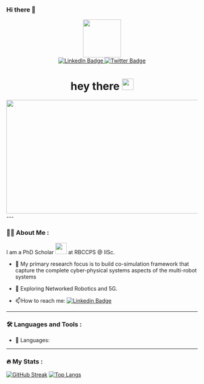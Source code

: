 ### Hi there 👋

<!--
**srikrishna3118/srikrishna3118** is a ✨ _special_ ✨ repository because its `README.md` (this file) appears on your GitHub profile.

Here are some ideas to get you started:

- 🔭 I’m currently working on ...
- 🌱 I’m currently learning ...
- 👯 I’m looking to collaborate on ...
- 🤔 I’m looking for help with ...
- 💬 Ask me about ...
- 📫 How to reach me: ...
- 😄 Pronouns: ...
- ⚡ Fun fact: ...
-->
<div id="header" align="center">
  <img src="https://media.giphy.com/media/RbDKaczqWovIugyJmW/giphy.gif" width="100"/>
</div>
<div id="badges" align="center">
  <a href="https://www.linkedin.com/in/srikrishna-acharya-91a42b5a/">
    <img src="https://img.shields.io/badge/LinkedIn-blue?style=for-the-badge&logo=linkedin&logoColor=white" alt="LinkedIn Badge"/>
  </a>
  <a href="https://twitter.com/thisisbsk">
    <img src="https://img.shields.io/badge/Twitter-blue?style=for-the-badge&logo=twitter&logoColor=white" alt="Twitter Badge"/>
  </a>
</div>
<div id="profile" align="center">
<img src="https://komarev.com/ghpvc/?username=srikrishna3118&style=flat-square&color=blue" align="center" alt=""/>
<h1>
hey there
  <img src="https://media.giphy.com/media/hvRJCLFzcasrR4ia7z/giphy.gif" width="30px"/>
</h1>
  <img src="https://media.giphy.com/media/TLDmReMcxgh4GGV24v/giphy-downsized-large.gif" width="600" height="300"/>

</div>
---

### :technologist: About Me :
I am a PhD Scholar <img src="https://media.giphy.com/media/WUlplcMpOCEmTGBtBW/giphy.gif" width="30"> at RBCCPS @ IISc.
- :telescope: My primary research focus is to build co-simulation framework that capture the complete cyber-physical systems aspects of the multi-robot systems

- :seedling: Exploring Networked Robotics and 5G.

- :mailbox:How to reach me: [![Linkedin Badge](https://img.shields.io/badge/-srikrishna-blue?style=flat&logo=Linkedin&logoColor=white)](https://www.linkedin.com/in/srikrishna-acharya-91a42b5a/)
---

### :hammer_and_wrench: Languages and Tools :

- :construction: Languages:
---

### :fire: My Stats :
[![GitHub Streak](http://github-readme-streak-stats.herokuapp.com?user=srikrishna3118&theme=dark&background=000000)](https://git.io/streak-stats)
[![Top Langs](https://github-readme-stats.vercel.app/api/top-langs/?username=srikrishna3118)](https://github.com/anuraghazra/github-readme-stats)
